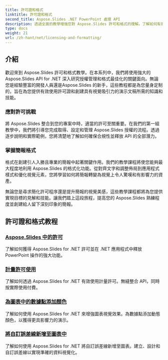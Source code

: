 ```yaml
---
title: 許可證和格式
linktitle: 許可證和格式
second_title: Aspose.Slides .NET PowerPoint 處理 API
description: 透過全面的教學增強您對 Aspose.Slides 許可和格式的理解。了解如何有效管理許可證並為您的簡報實現完美的格式。
type: docs
weight: 21
url: /zh-hant/net/licensing-and-formatting/
---
```


## 介紹

歡迎來到 Aspose.Slides 許可和格式教學。在本系列中，我們將使用強大的 Aspose.Slides API for .NET 深入研究授權管理和格式最佳化的關鍵面向。無論您是經驗豐富的開發人員還是Aspose.Slides 的新手，這些教程都是為您量身定制的，旨在為您提供有效使用許可證和創建具有視覺吸引力的演示文稿所需的知識和技能。

### 應對許可挑戰

將 Aspose.Slides 整合到您的專案中時，適當的許可至關重要。在我們的第一組教學中，我們將引導您完成取得、設定和管理 Aspose.Slides 授權的流程。透過逐步說明和實際範例，您將清楚地了解如何確保合規性並釋放 API 的全部潛力。

### 掌握簡報格式

格式在創建引人入勝且專業的簡報中起著關鍵作用。我們的教學課程將使您能夠最大程度地利用 Aspose.Slides 的格式化功能。從對齊文字和調整佈局到應用程式樣式和優化視覺元素，您將學習如何將簡報轉變為視覺上令人驚嘆和有影響力的資產。

無論您是尋求簡化許可程序還是提升簡報的視覺美感，這些教學課程都將為您提供實現目標的見解和技能。讓我們踏上這段旅程，提高您的 Aspose.Slides 熟練程度並創建給人留下深刻印象的簡報。

## 許可證和格式教程
### [Aspose.Slides 中的許可](./licensing-and-formatting/)
了解如何獲得 Aspose.Slides for .NET 許可並在 .NET 應用程式中釋放 PowerPoint 操作的強大功能。
### [計量許可使用](./metered-licensing/)
了解如何透過 Aspose.Slides for .NET 有效使用計量許可。無縫整合 API，同時按實際使用付費。
### [為圖表中的數據點添加顏色](./add-color-to-data-points/)
了解如何使用 Aspose.Slides for .NET 來增強圖表視覺效果。為數據點添加動態顏色，以獲得更具影響力的演示。
### [將自訂誤差線新增至圖表中](./add-custom-error/)
了解如何使用 Aspose.Slides for .NET 將自訂誤差線新增至圖表。建立、設計和自訂誤差線以實現準確的資料視覺化。